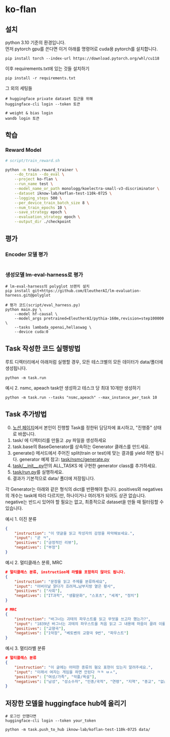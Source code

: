 # ko-flan

## 설치
python 3.10 기준의 환경입니다.<br/>
먼저 pytorch gpu를 쓴다면 이거 아래를 명령어로 cuda용 pytorch를 설치합니다.
```
pip install torch --index-url https://download.pytorch.org/whl/cu118
```

이후 requirements.txt에 있는 것들 설치하기
```
pip install -r requirements.txt
```

그 외의 세팅들
```
# huggingface private dataset 접근을 위해
huggingface-cli login --token 토큰

# weight & bias login
wandb login 토큰
```


## 학습
### Reward Model
```bash
# script/train_reward.sh

python -m train.reward_trainer \
    --do_train --do_eval \
    --project ko-flan \
    --run_name test \
    --model_name_or_path monologg/koelectra-small-v3-discriminator \
    --dataset iknow-lab/koflan-test-110k-0725 \
    --logging_steps 500 \
    --per_device_train_batch_size 8 \
    --num_train_epochs 10 \
    --save_strategy epoch \
    --evaluation_strategy epoch \
    --output_dir ./checkpoint
```

## 평가
### Encoder 모델 평가
```
```

### 생성모델 lm-eval-harness로 평가
```
# lm-eval-harness의 polyglot 브랜치 설치
pip install git+https://github.com/EleutherAI/lm-evaluation-harness.git@polyglot

# 평가 코드(script/eval_harness.py)
python main.py \
    --model hf-causal \
    --model_args pretrained=EleutherAI/pythia-160m,revision=step100000 \
    --tasks lambada_openai,hellaswag \
    --device cuda:0
```


## Task 작성한 코드 실행방법

루트 디렉터리에서 아래처럼 실행할 경우, 모든 테스크별의 모든 데이터가 data/폴더에 생성됩니다.
```
python -m task.run
```

예시 2. nsmc, apeach task만 생성하고 테스크 당 최대 10개만 생성하기
```
python -m task.run --tasks "nsmc,apeach" --max_instance_per_task 10
```

## Task 추가방법
0. [노션 페이지](https://www.notion.so/c421dc9deeec42e092a1631602723ddb?v=c0e6ecf3cece4a09a381a91d3ac7dfa3&pvs=4)에서 본인이 진행할 Task를 정한뒤 담당자에 표시하고, "진행중" 상태로 바꿉니다.
1. task/ 에 디렉터리를 만들고 .py 파일을 생성하세요
2. task.base의 BaseGenerator를 상속하는 Generator 클래스를 만드세요.
3. generate() 메서드에서 주어진 split(train or test)에 맞는 결과를 yield 하면 됩니다. generator 예제 참고: [task/nsmc/generate.py](./task/nsmc/generate.py)
4. [task/\_\_init\_\_.py](task/__init__.py)안의 ALL_TASKS 에 구현한 generator class를 추가하세요.
5. [task/run.py](task/run.py)를 실행하세요.  
6. 결과가 기본적으로 data/ 폴더에 저장됩니다.


각 Generator는 아래와 같은 형식의 dict를 반환해야 합니다. positives와 negatives의 개수는 task에 따라 다르지만, 하나이거나 여러개가 되어도 상관 없습니다. negative는 반드시 있어야 할 필요는 없고, 최종적으로 dataset을 만들 때 필터링할 수 있습니다.

예시 1. 이진 분류
```json
{
    "instruction": "이 댓글을 읽고 작성자의 감정을 파악해보세요.", 
    "input": "굳 ㅋ", 
    "positives": ["긍정적인 리뷰"], 
    "negatives": ["부정"]
}
```

예시 2. 멀티클래스 분류, MRC
```json
# 멀티클래스 분류, instruction에 라벨을 포함하지 않아도 됩니다.
{
    "instruction": "문장을 읽고 주제를 분류하세요",
    "input": "어버이날 맑다가 흐려져…남부지방 옅은 황사",
    "positives": ["사회"],
    "negatives": ["IT과학", "생활문화", "스포츠", "세계", "정치"]
}

# MRC 
{
    "instruction": "바그너는 괴테의 파우스트를 읽고 무엇을 쓰고자 했는가?", 
    "input": "1839년 바그너는 괴테의 파우스트을 처음 읽고 그 내용에 마음이 끌려 이를 소재로 해서 하나의 교향곡을 쓰려는 뜻을 갖는다. 이 시기 바그너는 1838년에 빛 독촉으로 산전수전을 다 걲은 상황이라 좌절과 실망에 가득했으며 메피스토펠레스를 만나는 파우스트의 심경에 공감했다고 한다. 또한 파리에서 아브네크의 지휘로 파리 음악원 관현악단이 연주하는 베토벤의 교향곡 9번을 듣고 깊은 감명을 받았는데, 이것이 이듬해 1월에 파우스트의 서곡으로 쓰여진 이 작품에 조금이라도 영향을 끼쳤으리라는 것은 의심할 여지가 없다. 여기의 라단조 조성의 경우에도 그의 전기에 적혀 있는 것처럼 단순한 정신적 피로나 실의가 반영된 것이 아니라 베토벤의 합창교향곡 조성의 영향을 받은 것을 볼 수 있다. 그렇게 교향곡 작곡을 1839년부터 40년에 걸쳐 파리에서 착수했으나 1악장을 쓴 뒤에 중단했다. 또한 작품의 완성과 동시에 그는 이 서곡(1악장)을 파리 음악원의 연주회에서 연주할 파트보까지 준비하였으나, 실제로는 이루어지지는 않았다. 결국 초연은 4년 반이 지난 후에 드레스덴에서 연주되었고 재연도 이루어졌지만, 이후에 그대로 방치되고 말았다. 그 사이에 그는 리엔치와 방황하는 네덜란드인을 완성하고 탄호이저에도 착수하는 등 분주한 시간을 보냈는데, 그런 바쁜 생활이 이 곡을 잊게 한 것이 아닌가 하는 의견도 있다.", 
    "positives": ["교향곡"], 
    "negatives": ["1악장", "베토벤의 교향곡 9번", "파우스트"]
}
```

예시 3. 멀티라벨 분류
```json
# 멀티클래스 분류
{
    "instruction": "이 글에는 어떠한 종류의 혐오 표현이 있는지 알려주세요.", 
    "input": "이래서 여자는 게임을 하면 안된다 ㅋㅋ ㅂㅅ",
    "positives": ["여성/가족", "악플/욕설"],
    "negatives": ["남성", "성소수자", "인종/국적", "연령", "지역", "종교", "없습니다"]
}


```
## 저장한 모델을 huggingface hub에 올리기
```
# 로그인 안했다면
huggingface-cli login --token your_token

python -m task.push_to_hub iknow-lab/koflan-test-110k-0725 data/ 
```